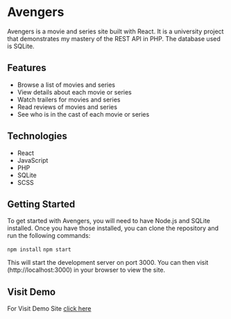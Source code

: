 # Avengers
Avengers is a movie and series site built with React. It is a university project that demonstrates my mastery of the REST API in PHP. The database used is SQLite.

## Features
+ Browse a list of movies and series
+ View details about each movie or series
+ Watch trailers for movies and series
+ Read reviews of movies and series
+ See who is in the cast of each movie or series
## Technologies
+ React
+ JavaScript
+ PHP
+ SQLite
+ SCSS
## Getting Started
To get started with Avengers, you will need to have Node.js and SQLite installed. Once you have those installed, you can clone the repository and run the following commands:

```npm install```
```npm start```

This will start the development server on port 3000. You can then visit (http://localhost:3000) in your browser to view the site.
## Visit Demo
For Visit Demo Site [click here](https://project.ar3en1c.xyz)